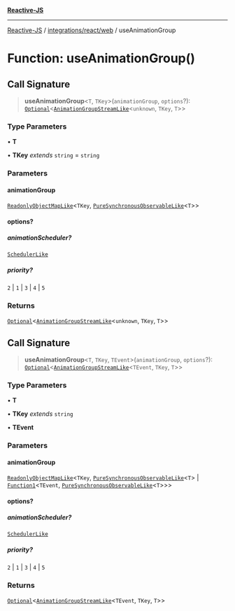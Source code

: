 [**Reactive-JS**](../../../../README.md)

***

[Reactive-JS](../../../../README.md) / [integrations/react/web](../README.md) / useAnimationGroup

# Function: useAnimationGroup()

## Call Signature

> **useAnimationGroup**\<`T`, `TKey`\>(`animationGroup`, `options`?): [`Optional`](../../../../functions/type-aliases/Optional.md)\<[`AnimationGroupStreamLike`](../../../../computations/Streamable/interfaces/AnimationGroupStreamLike.md)\<`unknown`, `TKey`, `T`\>\>

### Type Parameters

• **T**

• **TKey** *extends* `string` = `string`

### Parameters

#### animationGroup

[`ReadonlyObjectMapLike`](../../../../collections/type-aliases/ReadonlyObjectMapLike.md)\<`TKey`, [`PureSynchronousObservableLike`](../../../../computations/interfaces/PureSynchronousObservableLike.md)\<`T`\>\>

#### options?

##### animationScheduler?

[`SchedulerLike`](../../../../utils/interfaces/SchedulerLike.md)

##### priority?

`2` \| `1` \| `3` \| `4` \| `5`

### Returns

[`Optional`](../../../../functions/type-aliases/Optional.md)\<[`AnimationGroupStreamLike`](../../../../computations/Streamable/interfaces/AnimationGroupStreamLike.md)\<`unknown`, `TKey`, `T`\>\>

## Call Signature

> **useAnimationGroup**\<`T`, `TKey`, `TEvent`\>(`animationGroup`, `options`?): [`Optional`](../../../../functions/type-aliases/Optional.md)\<[`AnimationGroupStreamLike`](../../../../computations/Streamable/interfaces/AnimationGroupStreamLike.md)\<`TEvent`, `TKey`, `T`\>\>

### Type Parameters

• **T**

• **TKey** *extends* `string`

• **TEvent**

### Parameters

#### animationGroup

[`ReadonlyObjectMapLike`](../../../../collections/type-aliases/ReadonlyObjectMapLike.md)\<`TKey`, [`PureSynchronousObservableLike`](../../../../computations/interfaces/PureSynchronousObservableLike.md)\<`T`\> \| [`Function1`](../../../../functions/type-aliases/Function1.md)\<`TEvent`, [`PureSynchronousObservableLike`](../../../../computations/interfaces/PureSynchronousObservableLike.md)\<`T`\>\>\>

#### options?

##### animationScheduler?

[`SchedulerLike`](../../../../utils/interfaces/SchedulerLike.md)

##### priority?

`2` \| `1` \| `3` \| `4` \| `5`

### Returns

[`Optional`](../../../../functions/type-aliases/Optional.md)\<[`AnimationGroupStreamLike`](../../../../computations/Streamable/interfaces/AnimationGroupStreamLike.md)\<`TEvent`, `TKey`, `T`\>\>
